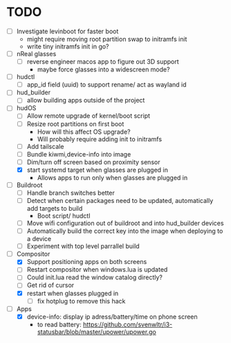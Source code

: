 # TODO
- [ ] Investigate levinboot for faster boot
    - might require moving root partition swap to initramfs init
    - write tiny initramfs init in go?
- [ ] nReal glasses
    - [ ] reverse engineer macos app to figure out 3D support
        - maybe force glasses into a widescreen mode?
- [ ] hudctl
    - [ ] app_id field (uuid) to support rename/ act as wayland id
- [ ] hud_builder
    - [ ] allow building apps outside of the project
- [ ] hudOS
    - [ ] Allow remote upgrade of kernel/boot script
    - [ ] Resize root partitions on first boot
        - How will this affect OS upgrade?
        - Will probably require adding init to initramfs
    - [ ] Add tailscale
    - [ ] Bundle kiwmi,device-info into image
    - [ ] Dim/turn off screen based on proximity sensor
    - [x] start systemd target when glasses are plugged in
        - Allows apps to run only when glasses are plugged in
- [ ] Buildroot
    - [ ] Handle branch switches better
    - [ ] Detect when certain packages need to be updated, automatically add targets to build
        - Boot script/ hudctl
    - [ ] Move wifi configuration out of buildroot and into hud_builder devices
    - [ ] Automatically build the correct key into the image when deploying to a device
    - [ ] Experiment with top level parrallel build
- [ ] Compositor
    - [x] Support positioning apps on both screens
    - [ ] Restart compositor when windows.lua is updated
    - [ ] Could init.lua read the window catalog directly?
    - [ ] Get rid of cursor
    - [x] restart when glasses plugged in
        - [ ] fix hotplug to remove this hack
- [ ] Apps
    - [x] device-info: display ip adress/battery/time on phone screen
        - to read battery: https://github.com/svenwltr/i3-statusbar/blob/master/upower/upower.go
